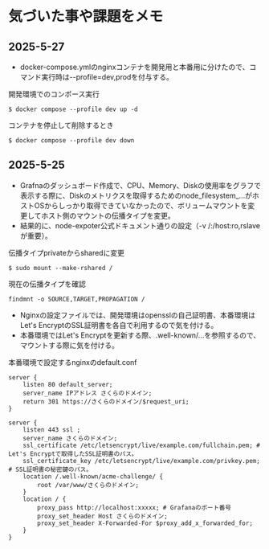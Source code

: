 # 気づいた事や課題をメモ

## 2025-5-27

- docker-compose.ymlのnginxコンテナを開発用と本番用に分けたので、コマンド実行時は--profile=dev,prodを付与する。

開発環境でのコンポース実行

```shell
$ docker compose --profile dev up -d
```

コンテナを停止して削除するとき

```shell
$ docker compose --profile dev down
```

## 2025-5-25

- Grafnaのダッシュボード作成で、CPU、Memory、Diskの使用率をグラフで表示する際に、Diskのメトリクスを取得するためのnode_filesystem_...がホストOSからしっかり取得できていなかったので、ボリュームマウントを変更してホスト側のマウントの伝播タイプを変更。
- 結果的に、node-expoter公式ドキュメント通りの設定（-v /:/host:ro,rslaveが重要）。

伝播タイプprivateからsharedに変更

```shell
$ sudo mount --make-rshared /
```

現在の伝播タイプを確認

```shell
findmnt -o SOURCE,TARGET,PROPAGATION /
```

- Nginxの設定ファイルでは、開発環境はopensslの自己証明書、本番環境はLet's EncryptのSSL証明書を各自で利用するので気を付ける。
- 本番環境ではLet's Encryptを更新する際、.well-known/...を参照するので、マウントする際に気を付ける。


本番環境で設定するnginxのdefault.conf
```Nginx
server {
    listen 80 default_server;
    server_name IPアドレス さくらのドメイン;
    return 301 https://さくらのドメイン/$request_uri;
}

server {
    listen 443 ssl ;
    server_name さくらのドメイン;
    ssl_certificate /etc/letsencrypt/live/example.com/fullchain.pem; # Let's Encryptで取得したSSL証明書のパス。
    ssl_certificate_key /etc/letsencrypt/live/example.com/privkey.pem; # SSL証明書の秘密鍵のパス。
    location /.well-known/acme-challenge/ {
        root /var/www/さくらのドメイン;
    }
    location / {
        proxy_pass http://localhost:xxxxx; # Grafanaのポート番号
        proxy_set_header Host さくらのドメイン;
        proxy_set_header X-Forwarded-For $proxy_add_x_forwarded_for;
    }
}
```
